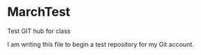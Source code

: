 # MarchTest
Test GIT hub for class

I am writing this file to begin a test repository for my Git account.
